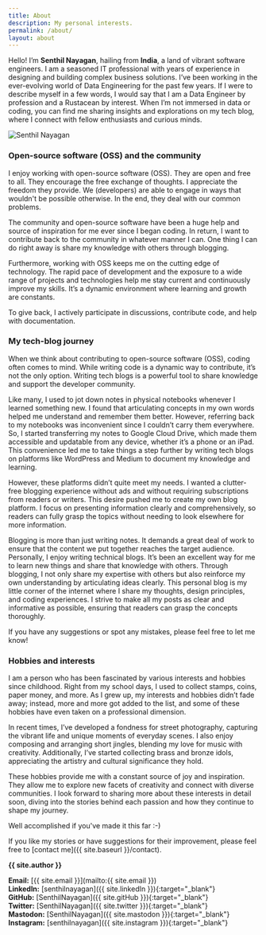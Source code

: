 ```yaml
---
title: About
description: My personal interests.
permalink: /about/
layout: about
---
```


Hello! I’m **Senthil Nayagan**, hailing from **India**, a land of vibrant software engineers. I am a seasoned IT professional with years of experience in designing and building complex business solutions. I’ve been working in the ever-evolving world of Data Engineering for the past few years. If I were to describe myself in a few words, I would say that I am a Data Engineer by profession and a Rustacean by interest. When I’m not immersed in data or coding, you can find me sharing insights and explorations on my tech blog, where I connect with fellow enthusiasts and curious minds.

<img src="{{ site.authorGravatar }}" alt="Senthil Nayagan" class="author-img">

### Open-source software (OSS) and the community

I enjoy working with open-source software (OSS). They are open and free to all. They encourage the free exchange of thoughts. I appreciate the freedom they provide. We (developers) are able to engage in ways that wouldn't be possible otherwise. In the end, they deal with our common problems.

The community and open-source software have been a huge help and source of inspiration for me ever since I began coding. In return, I want to contribute back to the community in whatever manner I can. One thing I can do right away is share my knowledge with others through blogging.

Furthermore, working with OSS keeps me on the cutting edge of technology. The rapid pace of development and the exposure to a wide range of projects and technologies help me stay current and continuously improve my skills. It’s a dynamic environment where learning and growth are constants. 

To give back, I actively participate in discussions, contribute code, and help with documentation.

### My tech-blog journey

When we think about contributing to open-source software (OSS), coding often comes to mind. While writing code is a dynamic way to contribute, it’s not the only option. Writing tech blogs is a powerful tool to share knowledge and support the developer community.

Like many, I used to jot down notes in physical notebooks whenever I learned something new. I found that articulating concepts in my own words helped me understand and remember them better. However, referring back to my notebooks was inconvenient since I couldn’t carry them everywhere. So, I started transferring my notes to Google Cloud Drive, which made them accessible and updatable from any device, whether it’s a phone or an iPad. This convenience led me to take things a step further by writing tech blogs on platforms like WordPress and Medium to document my knowledge and learning.

However, these platforms didn’t quite meet my needs. I wanted a clutter-free blogging experience without ads and without requiring subscriptions from readers or writers. This desire pushed me to create my own blog platform.  I focus on presenting information clearly and comprehensively, so readers can fully grasp the topics without needing to look elsewhere for more information.

Blogging is more than just writing notes. It demands a great deal of work to ensure that the content we put together reaches the target audience. Personally, I enjoy writing technical blogs. It’s been an excellent way for me to learn new things and share that knowledge with others. Through blogging, I not only share my expertise with others but also reinforce my own understanding by articulating ideas clearly. This personal blog is my little corner of the internet where I share my thoughts, design principles, and coding experiences. I strive to make all my posts as clear and informative as possible, ensuring that readers can grasp the concepts thoroughly.

If you have any suggestions or spot any mistakes, please feel free to let me know!

### Hobbies and interests

I am a person who has been fascinated by various interests and hobbies since childhood. Right from my school days, I used to collect stamps, coins, paper money, and more. As I grew up, my interests and hobbies didn’t fade away; instead, more and more got added to the list, and some of these hobbies have even taken on a professional dimension.

In recent times, I’ve developed a fondness for street photography, capturing the vibrant life and unique moments of everyday scenes. I also enjoy composing and arranging short jingles, blending my love for music with creativity. Additionally, I’ve started collecting brass and bronze idols, appreciating the artistry and cultural significance they hold.

These hobbies provide me with a constant source of joy and inspiration. They allow me to explore new facets of creativity and connect with diverse communities. I look forward to sharing more about these interests in detail soon, diving into the stories behind each passion and how they continue to shape my journey.

Well accomplished if you've made it this far :-) 

If you like my stories or have suggestions for their improvement, please feel free to [contact me]({{ site.baseurl }}/contact).

**{{ site.author }}**<br/>

**Email:** [{{ site.email }}](mailto:{{ site.email }})<br/>
**LinkedIn:** [senthilnayagan]({{ site.linkedIn }}){:target="_blank"}<br/>
**GitHub:** [SenthilNayagan]({{ site.gitHub }}){:target="_blank"}<br/>
**Twitter:** [SenthilNayagan]({{ site.twitter }}){:target="_blank"}<br/>
**Mastodon:** [SenthilNayagan]({{ site.mastodon }}){:target="_blank"}<br/>
**Instagram:** [senthilnayagan]({{ site.instagram }}){:target="_blank"}